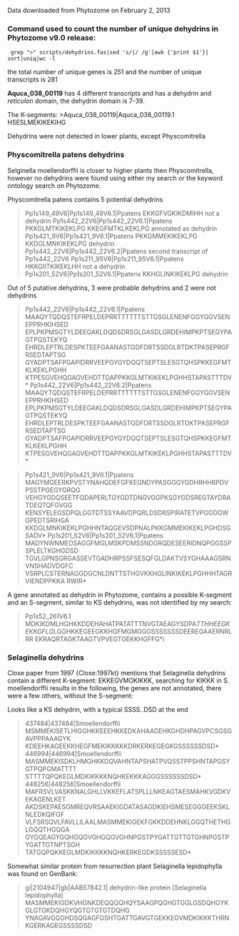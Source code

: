 Data downloaded from Phytozome on February 2, 2013

### Command used to count the number of unique dehydrins in Phytozome v9.0 release:
	 grep ">" scripts/dehydrins.fas|sed 's/|/ /g'|awk {'print $1'}| sort|uniq|wc -l

the total number of unique genes is 251 and the number of unique transcripts is 281 

**Aquca_038_00119** has 4 different transcripts and has a dehydrin and *reticulon* domain, the dehydrin domain is 7-39.

The K-segments: 
\>Aquca_038_00119|Aquca_038_00119.1
HSESLMEKIKEKIHG

Dehydrins were not detected in lower plants, except Physcomitrella

### Physcomitrella patens dehydrins
Selginella moellendorffii is closer to higher plants then Physcomitrella, however no dehydrins were found using either my search or the keyword ontology search on Phytozome.

Physcomitrella patens contains 5 potential dehydrins

>Pp1s149_49V6|Pp1s149_49V6.1|Ppatens 	EKKGFVGKIKDMIHH		not a dehydrin
>Pp1s442_22V6|Pp1s442_22V6.1|Ppatens	PKKGLMTKIKEKLPG	KKEGFMTKLKEKLPG	annotated as dehydrin
>Pp1s421_9V6|Pp1s421_9V6.1|Ppatens	PKKGMMEKIKEKLPG KKDGLMNKIKEKLPG dehydrin
>Pp1s442_22V6|Pp1s442_22V6.2|Ppatens	second transcript of Pp1s442_22V6
>Pp1s211_95V6|Pp1s211_95V6.1|Ppatens	HKKGIITKIKEKLHH		not a dehydrin
>Pp1s201_52V6|Pp1s201_52V6.1|Ppatens	KKHGLINKIKEKLPG		dehydrin

Out of 5 putative dehydrins, 3 were probable dehydrins and 2 were not dehydrins

>Pp1s442_22V6|Pp1s442_22V6.1|Ppatens
MAAQYTQDQSTEFRPELDEPRRTTTTTTSTTGSGLENENFGGYGGVSENEPPRHKIHSED
EPLPKPMSGTYLDEEGAKLDQDSDRSGLGASDLGRDEHIMPKPTSEGYPAGTPQSTEKYQ
EHRDLEPTRLDESPKTEEFGAANASTGDFDRTSSDGLRTDKTPASEPRGFRSEDTAPTSG
GYADPTSAFPGAPIDRRVEEPGYGYDQQTSEPTSLESGTQHSPKKEGFMTKLKEKLPGHH
KTPESGVEHQGAGVEHDTTDAPPKKGLMTKIKEKLPGHHSTAPASTTTDV*
>Pp1s442_22V6|Pp1s442_22V6.2|Ppatens
MAAQYTQDQSTEFRPELDEPRRTTTTTTSTTGSGLENENFGGYGGVSENEPPRHKIHSED
EPLPKPMSGTYLDEEGAKLDQDSDRSGLGASDLGRDEHIMPKPTSEGYPAGTPQSTEKYQ
EHRDLEPTRLDESPKTEEFGAANASTGDFDRTSSDGLRTDKTPASEPRGFRSEDTAPTSG
GYADPTSAFPGAPIDRRVEEPGYGYDQQTSEPTSLESGTQHSPKKEGFMTKLKEKLPGHH
KTPESGVEHQGAGVEHDTTDAPPKKGLMTKIKEKLPGHHSTAPASTTTDV*

>Pp1s421_9V6|Pp1s421_9V6.1|Ppatens
MAGYMGEERKPVSTYNAHQDEFGFKEGNDYPASGGGYGDHRHHRPDVPSSTPGEGYGRQG
VEHGYGDQSEETFQDAPERLTGYGDTDNGVGGPKSGYGDSREGTAYDRATDEQTQFGVGG
KENSYELEGSDPQLGGTDTSSYAAVDPQRLDSDRSPIRATETVPGGDGWGPEDTSRIHGA
KKDGLMNKIKEKLPGHHNTAQGEVSDPNALPKKGMMEKIKEKLPGHDSGSADV*
>Pp1s201_52V6|Pp1s201_52V6.1|Ppatens
MADYNWNMEDSAGGFMGLMSKPDMSSNDGRQDESEERIDNQPGGSSPSPLELTKGHGDSD
TGVLGPNSGRGASSEVTGADHRPSSFSESQFGLDAKTVSYGHAAAGSRNVNSHADVDGFC
VSRPLCSTERNAGGDGCNLDNTTSTHGVKKHGLINKIKEKLPGHHHTAGRVIENDPPKKA
RWIR*

A gene annotated as dehydrin in Phytozome, contains a possible K-segment and an S-segment, similar to KS dehydrins, was not identified by my search:
>Pp1s52_261V6.1
MDKIKDMLHGHKKDDEHAHATPATATTTNVGTAEAGYSDPA*TTHHEEGKEKKGFLG*LGGHKKEGEEGKKHGFMGMGGGSSSSSSSDEEREGAAERNRLRR
EKRAQRTAGKTAAGTVPVEGTGEKKHGFFG*i

### Selaginella dehydrins
Close paper from 1997 {Close:1997kt} mentions that Selaginella dehydrins contain a different K-segment: EKKEGVMOKIKKK, searching for KIKKK in S. moellendorffii results in the following, the genes are not annotated, there were a few others, without the S-segment:

Looks like a KS dehydrin, with a typical SSSS..DSD at the end
>437484|437484|Smoellendorffii
MSMMEKISETLHIGGHKKEEEHKKEDKAHAAGEHKGHDHPAGVPCSGSGAVPPPAAAGYK
KDEEHKAGEEKKHEGFMEKIKKKKKDRKERKEGEGKGSSSSSSDSD*
>446994|446994|Smoellendorffii
MASMMEKISDKLHMGHKKDQVAHNTAPSHATPVQSSTPPSHNTAPGSYGTPQPGMATTTT
STTTTQPQKEGLMDKIKKKKNQHKEKKKAGGGSSSSSSDSD*
>448256|448256|Smoellendorffii
MAFRSVLVASKKNALGHLLVKKEFLATSPLLLNKEAGTAESMAHKVGDKVEKAGENLKET
AKDSKEPAESGMREQVRSAAEKIGDATASAGDKIEHSMESEGGGEEKSKLNLEDKQIFGF
VLFSRSQVLFAVLLILAALMASMMEKIGEKFGKKDDEHNKLGGQTHETHGLGQQTHGQGA
GYGQEAGYGQHGQGVGHGQGVGHNPGSTPYGATTGTTGTGHNPGSTPYGATTGTNPTSGH
TATGQPQKKEGLMDKIKKKKNQHKERKEGDKSSSSSESD*

Somewhat similar protein from resurrection plant Selaginella lepidophylla was found on GenBank:
>gi|2104947|gb|AAB57842.1| dehydrin-like protein [Selaginella lepidophylla]
MASMMEKIGDKVHGNKDEQQQQHQYSAAGPQGHGTGGLGSDQHGYKGLGTGKDQHGYQGTGTGTGTDQHG
YNAGAVGGGHDSQGAGFGSHTGATTGAVGTGEKKEGVMDKIKKKTHRNKGERKAGEGSSSSDSD
